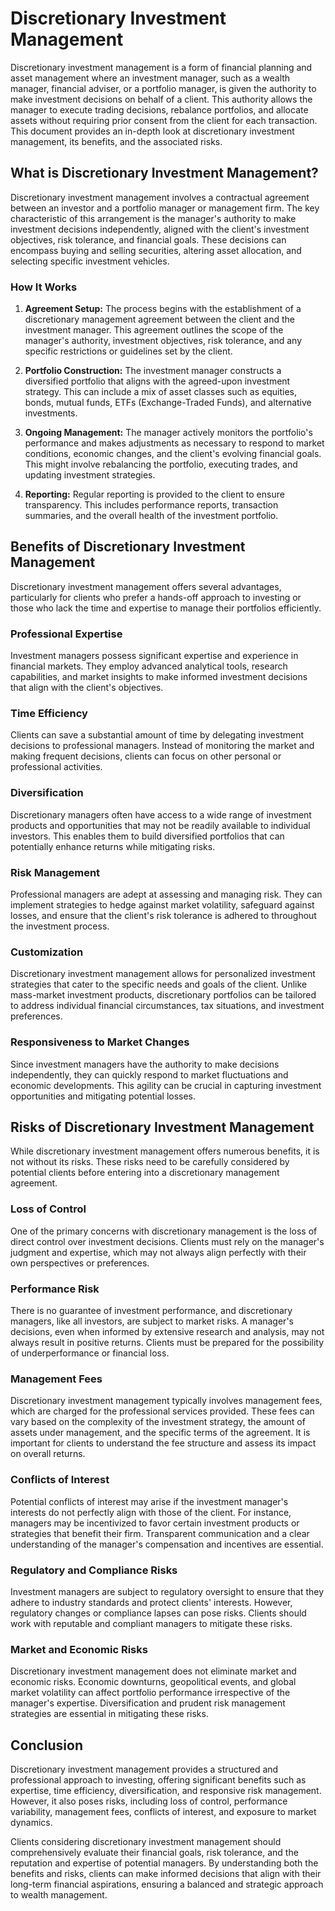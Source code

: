 # Discretionary Investment Management

Discretionary investment management is a form of financial planning and asset management where an investment manager, such as a wealth manager, financial adviser, or a portfolio manager, is given the authority to make investment decisions on behalf of a client. This authority allows the manager to execute trading decisions, rebalance portfolios, and allocate assets without requiring prior consent from the client for each transaction. This document provides an in-depth look at discretionary investment management, its benefits, and the associated risks.

## What is Discretionary Investment Management?

Discretionary investment management involves a contractual agreement between an investor and a portfolio manager or management firm. The key characteristic of this arrangement is the manager's authority to make investment decisions independently, aligned with the client's investment objectives, risk tolerance, and financial goals. These decisions can encompass buying and selling securities, altering asset allocation, and selecting specific investment vehicles.

### How It Works

1. **Agreement Setup:** The process begins with the establishment of a discretionary management agreement between the client and the investment manager. This agreement outlines the scope of the manager's authority, investment objectives, risk tolerance, and any specific restrictions or guidelines set by the client.

2. **Portfolio Construction:** The investment manager constructs a diversified portfolio that aligns with the agreed-upon investment strategy. This can include a mix of asset classes such as equities, bonds, mutual funds, ETFs (Exchange-Traded Funds), and alternative investments.

3. **Ongoing Management:** The manager actively monitors the portfolio's performance and makes adjustments as necessary to respond to market conditions, economic changes, and the client's evolving financial goals. This might involve rebalancing the portfolio, executing trades, and updating investment strategies.

4. **Reporting:** Regular reporting is provided to the client to ensure transparency. This includes performance reports, transaction summaries, and the overall health of the investment portfolio.

## Benefits of Discretionary Investment Management

Discretionary investment management offers several advantages, particularly for clients who prefer a hands-off approach to investing or those who lack the time and expertise to manage their portfolios efficiently.

### Professional Expertise

Investment managers possess significant expertise and experience in financial markets. They employ advanced analytical tools, research capabilities, and market insights to make informed investment decisions that align with the client's objectives.

### Time Efficiency

Clients can save a substantial amount of time by delegating investment decisions to professional managers. Instead of monitoring the market and making frequent decisions, clients can focus on other personal or professional activities.

### Diversification

Discretionary managers often have access to a wide range of investment products and opportunities that may not be readily available to individual investors. This enables them to build diversified portfolios that can potentially enhance returns while mitigating risks.

### Risk Management

Professional managers are adept at assessing and managing risk. They can implement strategies to hedge against market volatility, safeguard against losses, and ensure that the client's risk tolerance is adhered to throughout the investment process.

### Customization

Discretionary investment management allows for personalized investment strategies that cater to the specific needs and goals of the client. Unlike mass-market investment products, discretionary portfolios can be tailored to address individual financial circumstances, tax situations, and investment preferences.

### Responsiveness to Market Changes

Since investment managers have the authority to make decisions independently, they can quickly respond to market fluctuations and economic developments. This agility can be crucial in capturing investment opportunities and mitigating potential losses.

## Risks of Discretionary Investment Management

While discretionary investment management offers numerous benefits, it is not without its risks. These risks need to be carefully considered by potential clients before entering into a discretionary management agreement.

### Loss of Control

One of the primary concerns with discretionary management is the loss of direct control over investment decisions. Clients must rely on the manager's judgment and expertise, which may not always align perfectly with their own perspectives or preferences.

### Performance Risk

There is no guarantee of investment performance, and discretionary managers, like all investors, are subject to market risks. A manager's decisions, even when informed by extensive research and analysis, may not always result in positive returns. Clients must be prepared for the possibility of underperformance or financial loss.

### Management Fees

Discretionary investment management typically involves management fees, which are charged for the professional services provided. These fees can vary based on the complexity of the investment strategy, the amount of assets under management, and the specific terms of the agreement. It is important for clients to understand the fee structure and assess its impact on overall returns.

### Conflicts of Interest

Potential conflicts of interest may arise if the investment manager's interests do not perfectly align with those of the client. For instance, managers may be incentivized to favor certain investment products or strategies that benefit their firm. Transparent communication and a clear understanding of the manager's compensation and incentives are essential.

### Regulatory and Compliance Risks

Investment managers are subject to regulatory oversight to ensure that they adhere to industry standards and protect clients' interests. However, regulatory changes or compliance lapses can pose risks. Clients should work with reputable and compliant managers to mitigate these risks.

### Market and Economic Risks

Discretionary investment management does not eliminate market and economic risks. Economic downturns, geopolitical events, and global market volatility can affect portfolio performance irrespective of the manager's expertise. Diversification and prudent risk management strategies are essential in mitigating these risks.

## Conclusion

Discretionary investment management provides a structured and professional approach to investing, offering significant benefits such as expertise, time efficiency, diversification, and responsive risk management. However, it also poses risks, including loss of control, performance variability, management fees, conflicts of interest, and exposure to market dynamics.

Clients considering discretionary investment management should comprehensively evaluate their financial goals, risk tolerance, and the reputation and expertise of potential managers. By understanding both the benefits and risks, clients can make informed decisions that align with their long-term financial aspirations, ensuring a balanced and strategic approach to wealth management.